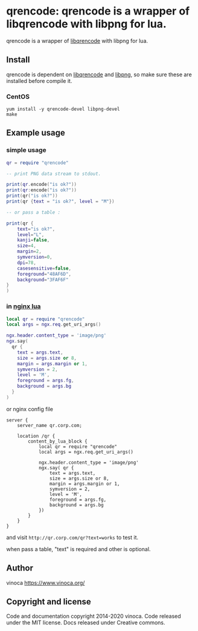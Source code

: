 # qrencode: qrencode is a wrapper of libqrencode with libpng for lua.

qrencode is a wrapper of [libqrencode](http://fukuchi.org/works/qrencode/) with libpng for lua.

## Install

qrencode is dependent on [libqrencode](http://fukuchi.org/works/qrencode/) 
and [libpng](http://www.libpng.org/pub/png/libpng.html), so make sure these are installed
before compile it.

### CentOS

```shell
yum install -y qrencode-devel libpng-devel
make
```

## Example usage

### simple usage

```lua
qr = require "qrencode"

-- print PNG data stream to stdout.

print(qr.encode("is ok?"))
print(qr:encode("is ok?"))
print(qr("is ok?"))
print(qr {text = "is ok?", level = "M"})

-- or pass a table :

print(qr {
    text="is ok?",
    level="L",
    kanji=false,
    size=4,
    margin=2,
    symversion=0,
    dpi=78,
    casesensitive=false,
    foreground="48AF6D",
    background="3FAF6F"
}
)


```

### in [nginx lua](https://github.com/openresty/lua-nginx-module)

```lua
local qr = require "qrencode"
local args = ngx.req.get_uri_args()

ngx.header.content_type = 'image/png'
ngx.say(
  qr {
    text = args.text,
    size = args.size or 8,
    margin = args.margin or 1,
    symversion = 2,
    level = 'M',
    foreground = args.fg,
    background = args.bg
  }
)
```

or nginx config file

```nginx
server {
    server_name qr.corp.com;

    location /qr {
        content_by_lua_block {
            local qr = require "qrencode"
            local args = ngx.req.get_uri_args()

            ngx.header.content_type = 'image/png'
            ngx.say( qr {
                text = args.text,
                size = args.size or 8,
                margin = args.margin or 1,
                symversion = 2,
                level = 'M',
                foreground = args.fg,
                background = args.bg
            })
        }
    }   
}
```

and visit `http://qr.corp.com/qr?text=works` to test it.

when pass a table, "text" is required and other is optional.

## Author

vinoca <https://www.vinoca.org/>

## Copyright and license

Code and documentation copyright 2014-2020 vinoca. Code released under the MIT license.
Docs released under Creative commons.
